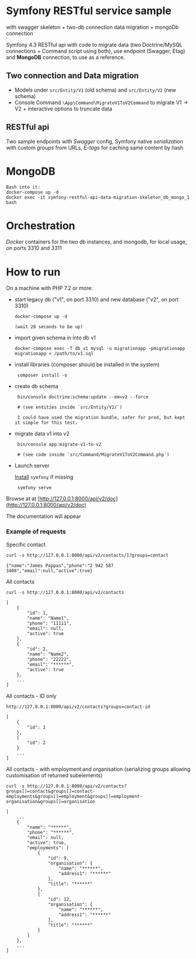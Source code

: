 # Symfony RESTful service sample

with swagger skeleton + two-db connection data migration + mongoDb connection

Symfony 4.3 RESTful api with code to migrate data (two Doctrine/MySQL connections + Command script using both), use endpoint (Swagger, Etag) and **MongoDB** connection, to use as a reference.

## Two connection and Data migration

*  Models under `src/Entity/V1` (old schema) and `src/Entity/V2` (new schema) 
* Console Command `\App\Command\MigrateV1ToV2Command` to migrate V1 -> V2 + interactive options to truncate data

## RESTful api

Two sample endpoints with *Swagger* config, Symfony native *serialization* with custom *groups* from URLs, *E-tags* for caching same content by hash

# MongoDB

    Bash into it:
    docker-compose up -d
    docker exec -it symfony-restful-api-data-migration-skeleton_db_mongo_1 bash

# Orchestration
*Docker* containers for the two db instances, and mongodb, for local usage, on ports 3310 and 3311

# How to run
On a machine with PHP 7.2 or more:

 *  start legacy db ("v1", on port 3310) and new database ("v2", on port 3310)
 
        docker-compose up -d
        
        (wait 20 seconds to be up)
    
 *  import given schema in into db v1

        docker-compose exec -T db_v1 mysql -u migrationapp -pmigrationapp migrationapp < /path/to/v1.sql
         
 * install libraries
 (composer should be installed in the system)
 
        composer install -o        
 * create db schema
 
        bin/console doctrine:schema:update --em=v2 --force
        
        # (see entities inside `src/Entity/V2/`)
        
        I could have used the migration bundle, safer for prod, but kept it simple for this test.
        
 * migrate data v1 into v2       
 
        bin/console app:migrate-v1-to-v2
        
        # (see code inside `src/Command/MigrateV1ToV2Command.php`)
    
 * Launch server
 
    [Install](https://symfony.com/download) `symfony` if missing
 
        symfony serve
     
Browse at at [http://127.0.0.1:8000/api/v2/doc](http://127.0.0.1:8000/api/v2/doc)

The documentation will appear

### Example of requests

Specific contact

    curl -s http://127.0.0.1:8000/api/v2/contacts/1?groups=contact
    
    {"name":"James Pappas","phone":"2 942 587 3408","email":null,"active":true}

All contacts

    curl -s http://127.0.0.1:8000/api/v2/contacts
    
    [
        {
            "id": 1,
            "name": "Name1",
            "phone": "11111",
            "email": null,
            "active": true
        },
        {
            "id": 2,
            "name": "Name2",
            "phone": "22222",
            "email": "******",
            "active": true
        },
        ...
    ]

All contacts - ID only

    http://127.0.0.1:8000/api/v2/contacts?groups=contact-id

    [
        {
            "id": 1
        },
        {
            "id": 2
        }
        ...
    ]

All contacts - with employment and organisation (serializing groups allowing customisation of returned subelements)

    curl -s http://127.0.0.1:8000/api/v2/contacts?groups[]=contact&groups[]=contact-employments&groups[]=employment&groups[]=employment-organisation&groups[]=organisation    
    
    [
        ...
        {
            "name": "******",
            "phone": "******",
            "email": null,
            "active": true,
            "employments": [
                {
                    "id": 9,
                    "organisation": {
                        "name": "******",
                        "address1": "******"
                    },
                    "title": "******"
                },
                {
                    "id": 12,
                    "organisation": {
                        "name": "******",
                        "address1": "******"
                    },
                    "title": "******"
                }
            ]
        },
        ...
    ]
    
